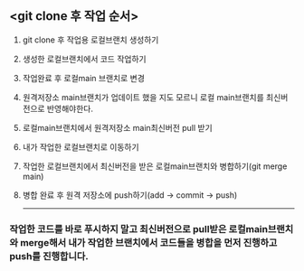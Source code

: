 ## <git clone 후 작업 순서>

1. git clone 후 작업용 로컬브랜치 생성하기

2. 생성한 로컬브랜치에서 코드 작업하기

3. 작업완료 후 로컬main 브랜치로 변경

4. 원격저장소 main브랜치가 업데이트 했을 지도 모르니 로컬 main브랜치를 최신버전으로 반영해야한다.

5. 로컬main브랜치에서 원격저장소 main최신버전 pull 받기

6. 내가 작업한 로컬브랜치로 이동하기

7. 작업한 로컬브랜치에서 최신버전을 받은 로컬main브랜치와 병합하기(git merge main)

8. 병합 완료 후 원격 저장소에 push하기(add -> commit -> push)
   <hr>
### 작업한 코드를 바로 푸시하지 말고 최신버전으로 pull받은 로컬main브랜치와 merge해서 내가 작업한 브랜치에서 코드들을 병합을 먼저 진행하고 push를 진행합니다.
